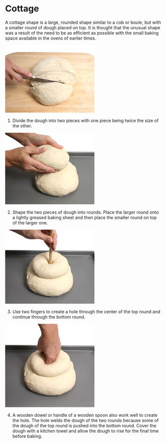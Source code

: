 # Cottage
A cottage shape is a large, rounded shape similar to a cob or boule, but with a smaller round of dough placed on top. It is thought that the unusual shape was a result of the need to be as efficient as possible with the small baking space available in the ovens of earlier times.

![Step 1](resources/cottage-1.jpg)

1. Divide the dough into two pieces with one piece being twice the size of the other.

![Step 2](resources/cottage-2.jpg)

2. Shape the two pieces of dough into rounds. Place the larger round onto a lightly greased baking sheet and then place the smaller round on top of the larger one.

![Step 3](resources/cottage-3.jpg)

3. Use two fingers to create a hole through the center of the top round and continue through the bottom round.

![Step 4](resources/cottage-4.jpg)

4. A wooden dowel or handle of a wooden spoon also work well to create the hole. The hole welds the dough of the two rounds because some of the dough of the top round is pushed into the bottom round. Cover the dough with a kitchen towel and allow the dough to rise for the final time before baking.